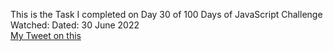 This is the Task I completed on Day 30 of 100 Days of JavaScript Challenge<br>
Watched: 
Dated: 30 June 2022<br>
[My Tweet on this]()<br>
